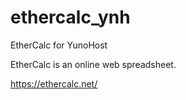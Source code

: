 ethercalc_ynh
===============

EtherCalc for YunoHost

EtherCalc is an online web spreadsheet.

https://ethercalc.net/
